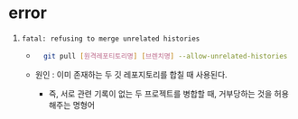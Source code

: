 # error

1. `fatal: refusing to merge unrelated histories`

	- ```bash
		git pull [원격레포티토리명] [브렌치명] --allow-unrelated-histories
		```
	- 원인 : 이미 존재하는 두 깃 레포지토리를 합칠 때 사용된다. 
	  
	  - 즉, 서로 관련 기록이 없는 두 프로젝트를 병합할 때, 거부당하는 것을 허용해주는 명형어

